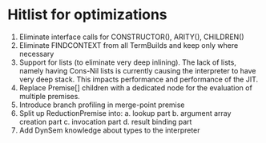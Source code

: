 # Hitlist for optimizations
1. Eliminate interface calls for CONSTRUCTOR(), ARITY(), CHILDREN()
2. Eliminate FINDCONTEXT from all TermBuilds and keep only where necessary
3. Support for lists (to eliminate very deep inlining). The lack of lists, namely having Cons-Nil lists is currently causing the interpreter to have very deep stack. This impacts performance and performance of the JIT.
4. Replace Premise[] children with a dedicated node for the evaluation of multiple premises.
5. Introduce branch profiling in merge-point premise
6. Split up ReductionPremise into:
a. lookup part
b. argument array creation part
c. invocation part
d. result binding part
7. Add DynSem knowledge about types to the interpreter

